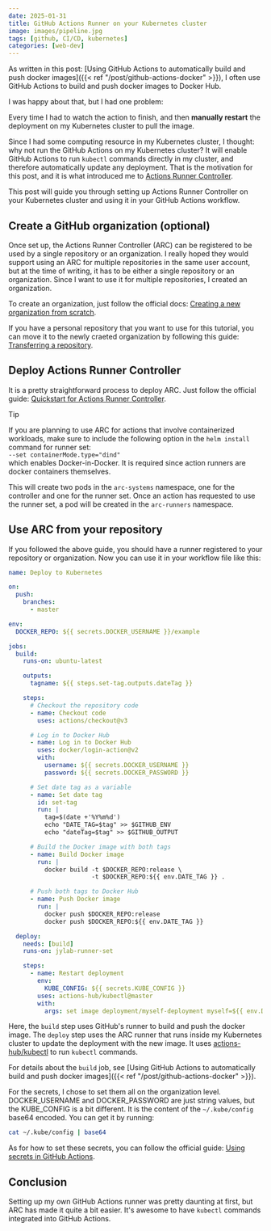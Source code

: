 ```yaml
---
date: 2025-01-31
title: GitHub Actions Runner on your Kubernetes cluster
image: images/pipeline.jpg
tags: [github, CI/CD, kubernetes]
categories: [web-dev]
---
```


As written in this post: [Using GitHub Actions to automatically build and push docker images]({{< ref "/post/github-actions-docker" >}}), I often use GitHub Actions to build and push docker images to Docker Hub.

I was happy about that, but I had one problem:

Every time I had to watch the action to finish, and then **manually restart** the deployment on my Kubernetes cluster to pull the image.

Since I had some computing resource in my Kubernetes cluster, I thought: why not run the GitHub Actions on my Kubernetes cluster? It will enable GitHub Actions to run `kubectl` commands directly in my cluster, and therefore automatically update any deployment. That is the motivation for this post, and it is what introduced me to [Actions Runner Controller](https://docs.github.com/en/actions/hosting-your-own-runners/managing-self-hosted-runners-with-actions-runner-controller/quickstart-for-actions-runner-controller#introduction).

This post will guide you through setting up Actions Runner Controller on your Kubernetes cluster and using it in your GitHub Actions workflow.

## Create a GitHub organization (optional)

Once set up, the Actions Runner Controller (ARC) can be registered to be used by a single repository or an organization. I really hoped they would support using an ARC for multiple repositories in the same user account, but at the time of writing, it has to be either a single repository or an organization. Since I want to use it for multiple repositories, I created an organization.

To create an organization, just follow the official docs: [Creating a new organization from scratch](https://docs.github.com/en/organizations/collaborating-with-groups-in-organizations/creating-a-new-organization-from-scratch).

If you have a personal repository that you want to use for this tutorial, you can move it to the newly craeted organization by following this guide: [Transferring a repository](https://docs.github.com/en/repositories/creating-and-managing-repositories/transferring-a-repository).

## Deploy Actions Runner Controller

It is a pretty straightforward process to deploy ARC. Just follow the official guide: [Quickstart for Actions Runner Controller](https://docs.github.com/en/actions/hosting-your-own-runners/managing-self-hosted-runners-with-actions-runner-controller/quickstart-for-actions-runner-controller).

> [!TIP]
> If you are planning to use ARC for actions that involve containerized workloads, make sure to include the following option in the `helm install` command for runner set:\
> `--set containerMode.type="dind"`\
> which enables Docker-in-Docker. It is required since action runners are docker containers themselves.

This will create two pods in the `arc-systems` namespace, one for the controller and one for the runner set. Once an action has requested to use the runner set, a pod will be created in the `arc-runners` namespace.

## Use ARC from your repository

If you followed the above guide, you should have a runner registered to your repository or organization. Now you can use it in your workflow file like this:

```yml
name: Deploy to Kubernetes

on:
  push:
    branches:
      - master

env:
  DOCKER_REPO: ${{ secrets.DOCKER_USERNAME }}/example

jobs:
  build:
    runs-on: ubuntu-latest

    outputs:
      tagname: ${{ steps.set-tag.outputs.dateTag }}

    steps:
      # Checkout the repository code
      - name: Checkout code
        uses: actions/checkout@v3

      # Log in to Docker Hub
      - name: Log in to Docker Hub
        uses: docker/login-action@v2
        with:
          username: ${{ secrets.DOCKER_USERNAME }}
          password: ${{ secrets.DOCKER_PASSWORD }}

      # Set date tag as a variable
      - name: Set date tag
        id: set-tag
        run: |
          tag=$(date +'%Y%m%d')
          echo "DATE_TAG=$tag" >> $GITHUB_ENV
          echo "dateTag=$tag" >> $GITHUB_OUTPUT

      # Build the Docker image with both tags
      - name: Build Docker image
        run: |
          docker build -t $DOCKER_REPO:release \
                       -t $DOCKER_REPO:${{ env.DATE_TAG }} .

      # Push both tags to Docker Hub
      - name: Push Docker image
        run: |
          docker push $DOCKER_REPO:release
          docker push $DOCKER_REPO:${{ env.DATE_TAG }}

  deploy:
    needs: [build]
    runs-on: jylab-runner-set

    steps:
      - name: Restart deployment
        env:
          KUBE_CONFIG: ${{ secrets.KUBE_CONFIG }}
        uses: actions-hub/kubectl@master
        with:
          args: set image deployment/myself-deployment myself=${{ env.DOCKER_REPO }}:${{ needs.build.outputs.tagname }}
```

Here, the `build` step uses GitHub's runner to build and push the docker image. The `deploy` step uses the ARC runner that runs inside my Kubernetes cluster to update the deployment with the new image. It uses [actions-hub/kubectl](https://github.com/actions-hub/kubectl) to run `kubectl` commands.

For details about the `build` job, see [Using GitHub Actions to automatically build and push docker images]({{< ref "/post/github-actions-docker" >}}).

For the secrets, I chose to set them all on the organization level. DOCKER_USERNAME and DOCKER_PASSWORD are just string values, but the KUBE_CONFIG is a bit different. It is the content of the `~/.kube/config` base64 encoded. You can get it by running:
```bash
cat ~/.kube/config | base64
```

As for how to set these secrets, you can follow the official guide: [Using secrets in GitHub Actions](https://docs.github.com/en/actions/security-for-github-actions/security-guides/using-secrets-in-github-actions).

## Conclusion

Setting up my own GitHub Actions runner was pretty daunting at first, but ARC has made it quite a bit easier. It's awesome to have `kubectl` commands integrated into GitHub Actions.


